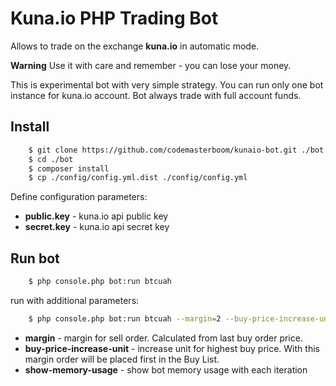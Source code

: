 # Kuna.io PHP Trading Bot

Allows to trade on the exchange **kuna.io** in automatic mode.

**Warning** Use it with care and remember - you can lose your money.

This is experimental bot with very simple strategy.
You can run only one bot instance for kuna.io account.
Bot always trade with full account funds.




## Install

```bash
    $ git clone https://github.com/codemasterboom/kunaio-bot.git ./bot
    $ cd ./bot
    $ composer install
    $ cp ./config/config.yml.dist ./config/config.yml
```

Define configuration parameters:
- **public.key** - kuna.io api public key
- **secret.key** - kuna.io api secret key

## Run bot

```bash
    $ php console.php bot:run btcuah
```

run with additional parameters:

```bash
    $ php console.php bot:run btcuah --margin=2 --buy-price-increase-unit=0.1 --show-memory-usage
```

- **margin** - margin for sell order. Calculated from last buy order price. 
- **buy-price-increase-unit** - increase unit for highest buy price.
  With this margin order will be placed first in the Buy List.
- **show-memory-usage** - show bot memory usage with each iteration 

